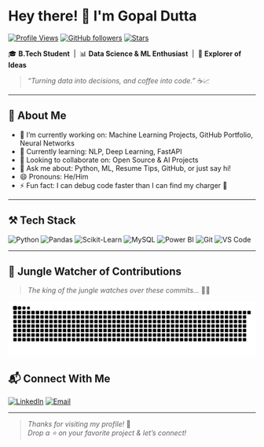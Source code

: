 # Hey there! 👋 I'm Gopal Dutta

[![Profile Views](https://komarev.com/ghpvc/?username=Gopal-dutta&style=flat-square&color=0abde3)](https://github.com/Gopal-dutta)
[![GitHub followers](https://img.shields.io/github/followers/Gopal-dutta?label=Followers&style=flat-square&color=0abde3)](https://github.com/Gopal-dutta?tab=followers)
[![Stars](https://img.shields.io/github/stars/Gopal-dutta?label=Stars&style=flat-square&color=0abde3)](https://github.com/Gopal-dutta?tab=stars)

🎓 **B.Tech Student** &nbsp;|&nbsp; 📊 **Data Science & ML Enthusiast** &nbsp;|&nbsp; 🚀 **Explorer of Ideas**

> *“Turning data into decisions, and coffee into code.”* ☕📈

---

## 🧠 About Me

- 🔭 I’m currently working on: Machine Learning Projects, GitHub Portfolio, Neural Networks
- 🌱 Currently learning: NLP, Deep Learning, FastAPI
- 👯 Looking to collaborate on: Open Source & AI Projects
- 💬 Ask me about: Python, ML, Resume Tips, GitHub, or just say hi!
- 😄 Pronouns: He/Him
- ⚡ Fun fact: I can debug code faster than I can find my charger 🔌

---

## ⚒️ Tech Stack

![Python](https://img.shields.io/badge/Python-3776AB?style=flat&logo=python&logoColor=white)
![Pandas](https://img.shields.io/badge/Pandas-150458?style=flat&logo=pandas)
![Scikit-Learn](https://img.shields.io/badge/scikit--learn-F7931E?style=flat&logo=scikit-learn&logoColor=white)
![MySQL](https://img.shields.io/badge/MySQL-005C84?style=flat&logo=mysql&logoColor=white)
![Power BI](https://img.shields.io/badge/PowerBI-F2C811?style=flat&logo=powerbi&logoColor=black)
![Git](https://img.shields.io/badge/Git-F05032?style=flat&logo=git&logoColor=white)
![VS Code](https://img.shields.io/badge/VS_Code-007ACC?style=flat&logo=visual-studio-code&logoColor=white)

---

## 🦁 Jungle Watcher of Contributions

> _The king of the jungle watches over these commits..._ 🌿👑
> 
<p align="center">
  <img alt="Lion Contribution Jungle" src="https://github.com/Gopal-dutta/Gopal-dutta/blob/output/github-jungle-lion.svg" />
</p>


## 📬 Connect With Me

[![LinkedIn](https://img.shields.io/badge/LinkedIn-blue?style=flat-square&logo=linkedin)](https://www.linkedin.com/in/gopal-dutta-662bb9184/)
[![Email](https://img.shields.io/badge/Email-gdutta270@gmail.com-red?style=flat-square&logo=gmail)](mailto:gdutta270@gmail.com)

---

> _Thanks for visiting my profile!_ 🙌  
> _Drop a ⭐ on your favorite project & let’s connect!_
